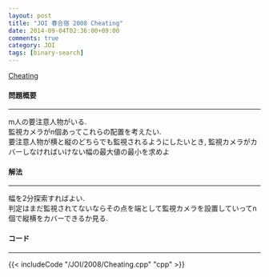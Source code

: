 ```yaml
---
layout: post
title: "JOI 春合宿 2008 Cheating"
date: 2014-09-04T02:36:00+09:00
comments: true
category: JOI
tags: [binary-search]
---
```


[Cheating](http://joisc2008.contest.atcoder.jp/tasks/joisc2008_cheating)

#### 問題概要

****

m人の要注意人物がいる.  
監視カメラがn個あってこれらの配置を考えたい.  
要注意人物が横と縦のどちらでも監視されるようにしたいとき, 監視カメラがカバーしなければいけない幅の最大値の最小を求めよ

#### 解法

****

幅を2分探索すればよい.  
判定はまだ監視されてないならその点を端として監視カメラを設置していってn個で縦横をカバーできるか見る.  


#### コード

****

{{< includeCode "/JOI/2008/Cheating.cpp" "cpp" >}}
